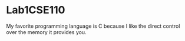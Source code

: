 # Lab1CSE110
My favorite programming language is C because I like the direct control over the memory it provides you.
